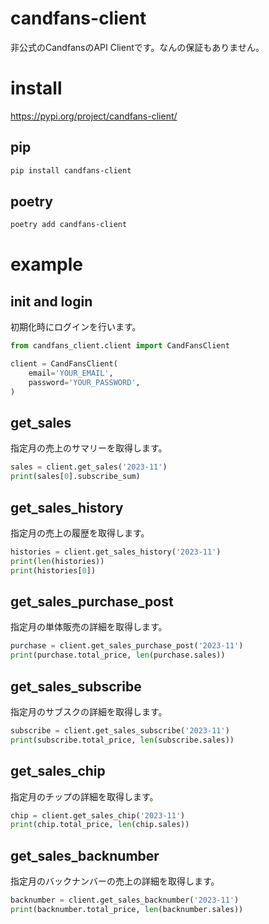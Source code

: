 # candfans-client
非公式のCandfansのAPI Clientです。なんの保証もありません。

# install
https://pypi.org/project/candfans-client/

## pip
```bash
pip install candfans-client
```

## poetry

```bash
poetry add candfans-client
```

# example

## init and login
初期化時にログインを行います。

```python
from candfans_client.client import CandFansClient

client = CandFansClient(
    email='YOUR_EMAIL',
    password='YOUR_PASSWORD',
)
```

## get_sales
指定月の売上のサマリーを取得します。

```python
sales = client.get_sales('2023-11')
print(sales[0].subscribe_sum)
```

## get_sales_history
指定月の売上の履歴を取得します。

```python
histories = client.get_sales_history('2023-11')
print(len(histories))
print(histories[0])
```

## get_sales_purchase_post
指定月の単体販売の詳細を取得します。

```python
purchase = client.get_sales_purchase_post('2023-11')
print(purchase.total_price, len(purchase.sales))
```

## get_sales_subscribe
指定月のサブスクの詳細を取得します。

```python
subscribe = client.get_sales_subscribe('2023-11')
print(subscribe.total_price, len(subscribe.sales))
```

## get_sales_chip
指定月のチップの詳細を取得します。

```python
chip = client.get_sales_chip('2023-11')
print(chip.total_price, len(chip.sales))
```

## get_sales_backnumber
指定月のバックナンバーの売上の詳細を取得します。

```python
backnumber = client.get_sales_backnumber('2023-11')
print(backnumber.total_price, len(backnumber.sales))
```
